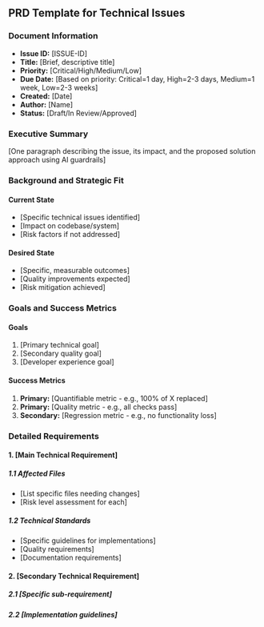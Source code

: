 ## PRD Template for Technical Issues

### Document Information
- **Issue ID:** [ISSUE-ID]
- **Title:** [Brief, descriptive title]
- **Priority:** [Critical/High/Medium/Low]
- **Due Date:** [Based on priority: Critical=1 day, High=2-3 days, Medium=1 week, Low=2-3 weeks]
- **Created:** [Date]
- **Author:** [Name]
- **Status:** [Draft/In Review/Approved]

### Executive Summary
[One paragraph describing the issue, its impact, and the proposed solution approach using AI guardrails]

### Background and Strategic Fit
#### Current State
- [Specific technical issues identified]
- [Impact on codebase/system]
- [Risk factors if not addressed]

#### Desired State
- [Specific, measurable outcomes]
- [Quality improvements expected]
- [Risk mitigation achieved]

### Goals and Success Metrics
#### Goals
1. [Primary technical goal]
2. [Secondary quality goal]
3. [Developer experience goal]

#### Success Metrics
1. **Primary:** [Quantifiable metric - e.g., 100% of X replaced]
2. **Primary:** [Quality metric - e.g., all checks pass]
3. **Secondary:** [Regression metric - e.g., no functionality loss]

### Detailed Requirements
#### 1. [Main Technical Requirement]
##### 1.1 Affected Files
- [List specific files needing changes]
- [Risk level assessment for each]

##### 1.2 Technical Standards
- [Specific guidelines for implementations]
- [Quality requirements]
- [Documentation requirements]

#### 2. [Secondary Technical Requirement]
##### 2.1 [Specific sub-requirement]
##### 2.2 [Implementation guidelines]
